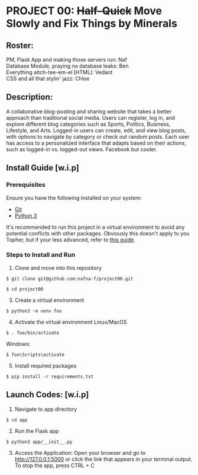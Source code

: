 # PROJECT 00: ~~Half-Quick~~ Move Slowly and Fix Things by Minerals

## Roster:
PM, Flask App and making those servers run: Naf<br/>
Database Module, praying no database leaks: Ben<br/>
Everything aitch-tee-em-el [HTML]: Vedant<br/>
CSS and all that stylin' jazz: Chloe

## Description:
A collaborative blog-posting and sharing website that takes a better approach than traditional social media. Users can register, log in, and explore different blog categories such as Sports, Politics, Business, Lifestyle, and Arts. Logged-in users can create, edit, and view blog posts, with options to navigate by category or check out random posts. Each user has access to a personalized interface that adapts based on their actions, such as logged-in vs. logged-out views. Facebook but cooler.

## Install Guide [w.i.p]

### Prerequisites
Ensure you have the following installed on your system:
- [Git](https://git-scm.com/book/en/v2/Getting-Started-Installing-Git)
- [Python 3](https://www.python.org/downloads/)

It's recommended to run this project in a virtual environment to avoid any potential conflicts with other packages. Obviously this doesn't apply to you Topher, but if your less advanced, refer to [this guide](https://novillo-cs.github.io/apcsa/tools/).

### Steps to Install and Run
1. Clone and move into this repository
```
$ git clone git@github.com:nafna-f/project00.git
```
```
$ cd project00
```
3. Create a virtual environment
```
$ python3 -m venv foo
```

4. Activate the virtual environment
Linux/MacOS
```
$ . foo/bin/activate
```
Windows:
```
$ foo\Scripts\activate
```
5. Install required packages
```
$ pip install -r requirements.txt
```
## Launch Codes: [w.i.p]
1. Navigate to app directory
``` 
$ cd app
```
2. Run the Flask app
```
$ python3 app/__init__.py
```
3. Access the Application: Open your browser and go to http://127.0.0.1:5000 or click the link that appears in your terminal output.
To stop the app, press CTRL + C

